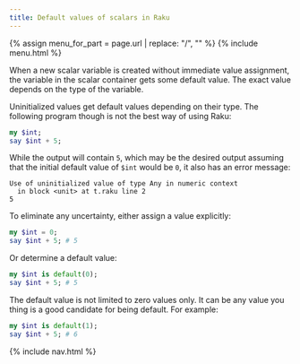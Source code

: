```yaml
---
title: Default values of scalars in Raku
---
```


{% assign menu_for_part = page.url | replace: "/", "" %}
{% include menu.html %}

When a new scalar variable is created without immediate value assignment, the variable in the scalar container gets some default value. The exact value depends on the type of the variable.

Uninitialized values get default values depending on their type. The following program though is not the best way of using Raku:

```raku
my $int;
say $int + 5;
```

While the output will contain `5`, which may be the desired output assuming that the initial default value of `$int` would be `0`, it also has an error message:

```
Use of uninitialized value of type Any in numeric context
  in block <unit> at t.raku line 2
5
```

To eliminate any uncertainty, either assign a value explicitly:

```raku
my $int = 0;
say $int + 5; # 5
```

Or determine a default value:

```raku
my $int is default(0);
say $int + 5; # 5
```

The default value is not limited to zero values only. It can be any value you thing is a good candidate for being default. For example:

```raku
my $int is default(1);
say $int + 5; # 6
```

{% include nav.html %}
